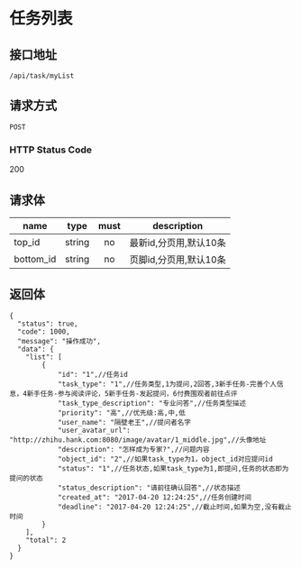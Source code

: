 # 任务列表

## 接口地址

`/api/task/myList`

## 请求方式

`POST`

### HTTP Status Code

200

## 请求体

| name     | type     | must     | description |
|----------|:--------:|:--------:|:--------:|
| top_id   | string   | no      | 最新id,分页用,默认10条 |
| bottom_id   | string   | no      | 页脚id,分页用,默认10条 |



## 返回体

```json5
{
  "status": true,
  "code": 1000,
  "message": "操作成功",
  "data": {
    "list": [
        {
            "id": "1",//任务id
            "task_type": "1",//任务类型,1为提问,2回答,3新手任务-完善个人信息，4新手任务-参与阅读评论，5新手任务-发起提问，6付费围观者前往点评
            "task_type_description": "专业问答",//任务类型描述
            "priority": "高",//优先级:高,中,低
            "user_name": "隔壁老王",//提问者名字
            "user_avatar_url": "http://zhihu.hank.com:8080/image/avatar/1_middle.jpg",//头像地址
            "description": "怎样成为专家?",//问题内容
            "object_id": "2",//如果task_type为1，object_id对应提问id
            "status": "1",//任务状态,如果task_type为1,即提问,任务的状态即为提问的状态
            "status_description": "请前往确认回答",//状态描述
            "created_at": "2017-04-20 12:24:25",//任务创建时间
            "deadline": "2017-04-20 12:24:25",//截止时间,如果为空,没有截止时间
        }
    ],
    "total": 2
  }
}
``` 
